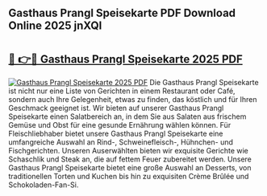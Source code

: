 ## Gasthaus Prangl Speisekarte PDF Download Online 2025 jnXQI

# <h2><a href="http://gccagf.nevu.top/?p=Gasthaus+Prangl+Speisekarte">🔗 👉🔴 Gasthaus Prangl Speisekarte 2025 PDF</a></h2>

[![Gasthaus Prangl Speisekarte 2025 PDF](https://i.imgur.com/dBaPXMq.png)](http://gccagf.nevu.top/?p=Gasthaus+Prangl+Speisekarte)
Die Gasthaus Prangl Speisekarte ist nicht nur eine Liste von Gerichten in einem Restaurant oder Café, sondern auch Ihre Gelegenheit, etwas zu finden, das köstlich und für Ihren Geschmack geeignet ist. Wir bieten auf unserer Gasthaus Prangl Speisekarte einen Salatbereich an, in dem Sie aus Salaten aus frischem Gemüse und Obst für eine gesunde Ernährung wählen können. Für Fleischliebhaber bietet unsere Gasthaus Prangl Speisekarte eine umfangreiche Auswahl an Rind-, Schweinefleisch-, Hühnchen- und Fischgerichten. Unseren Auserwählten bieten wir exquisite Gerichte wie Schaschlik und Steak an, die auf fettem Feuer zubereitet werden. Unsere Gasthaus Prangl Speisekarte bietet eine große Auswahl an Desserts, von traditionellen Torten und Kuchen bis hin zu exquisiten Crème Brûlée und Schokoladen-Fan-Si.
